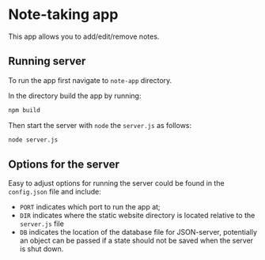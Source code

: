 # Note-taking app

This app allows you to add/edit/remove notes.

## Running server

To run the app first navigate to `note-app` directory.

In the directory build the app by running:

```bash
npm build
```

Then start the server with `node` the `server.js` as follows:

```bash
node server.js
```

## Options for the server

Easy to adjust options for running the server could be found in the `config.json` file and include:
- `PORT` indicates which port to run the app at;
- `DIR` indicates where the static website directory is located relative to the `server.js` file
- `DB` indicates the location of the database file for JSON-server, potentially an object can be passed if a state should not be saved when the server is shut down.
